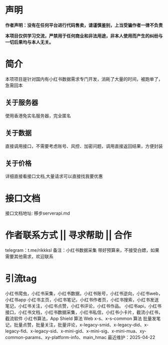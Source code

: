 
# 声明

**作者声明：没有在任何平台进行代码售卖，请谨慎鉴别，上当受骗作者一律不负责**

**本项目仅供学习交流，严禁用于任何商业和非法用途，非本人使用而产生的纠纷与一切后果均与本人无关。**

# 简介

本项项目是针对国内有小红书数据需求专门开发，消耗了大量的时间，被跑单了，急需回本
## 关于服务器
使用香港免实名服务器，完全匿名
## 关于数据
直接调用接口，不需要考虑账号、风控、加密问题，调用直接返回结果，方便封装
## 关于价格
详细直接看接口文档,大量请求可以直接找我要优惠




# 接口文档

接口文档地址: 移步serverapi.md






# 作者联系方式 || 寻求帮助 || 合作
telegram：t.me/rikkksl
备注：小红书数据采集
带好预算来，不接受白嫖，如果需要其他需求，欢迎联系



# 引流tag
小红书爬虫，小红书采集，小红书数据，小红书账号，小红书逆向，小红书web，小红书app
小红书主页，小红书笔记，小红书作者页，小红书搜索，小红书发送笔记，小红书关注，小红书点赞，小红书评论，小红书作品。
小红书api，小红书接口，小红书文档，小红书数据采集，小红书私信，小红书小卡片，截流小红书，截流软件
小红书算法，App Shield 算法 Web x-s、x-s-common 算法
批量发笔记，批量点赞，批量关注，批量评论，x-legacy-smid、x-legacy-did、x-legacy-fid、x-legacy-sid、x-mini-gid、x-mini-sig、x-mini-mua、xy-common-params、xy-platform-info、main_hmac
最近维护：2025-04-22

